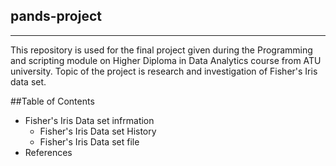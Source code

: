 ## pands-project

-------
This repository is used for the final project given during the Programming and scripting module on Higher Diploma in Data Analytics course from ATU university. Topic of the project is research and investigation of Fisher's Iris data set.

##Table of Contents

* Fisher's Iris Data set infrmation
  * Fisher's Iris Data set History
  * Fisher's Iris Data set file
* References


